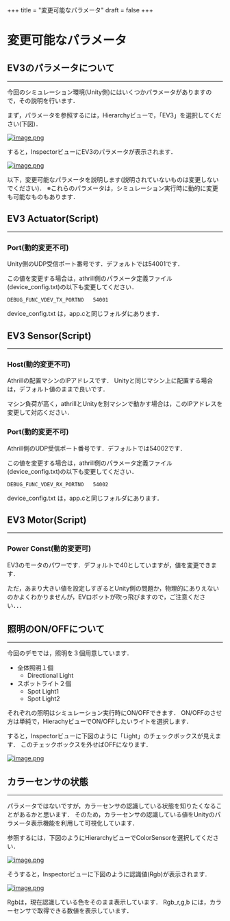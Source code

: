 +++
title = "変更可能なパラメータ"
draft = false
+++
# 変更可能なパラメータ



## EV3のパラメータについて

------

今回のシミュレーション環境(Unity側)にはいくつかパラメータがありますので，その説明を行います．

まず，パラメータを参照するには，Hierarchyビューで，「EV3」を選択してください(下図)．

[![image.png](https://qiita-user-contents.imgix.net/https%3A%2F%2Fqiita-image-store.s3.ap-northeast-1.amazonaws.com%2F0%2F244147%2F11a57fef-9e2d-e0a0-ef76-af5f71fc5d09.png?ixlib=rb-1.2.2&auto=format&gif-q=60&q=75&s=2fdf76b9af97446c26fe08b5e484d631)](https://qiita-user-contents.imgix.net/https%3A%2F%2Fqiita-image-store.s3.ap-northeast-1.amazonaws.com%2F0%2F244147%2F11a57fef-9e2d-e0a0-ef76-af5f71fc5d09.png?ixlib=rb-1.2.2&auto=format&gif-q=60&q=75&s=2fdf76b9af97446c26fe08b5e484d631)

すると，InspectorビューにEV3のパラメータが表示されます．

[![image.png](https://qiita-user-contents.imgix.net/https%3A%2F%2Fqiita-image-store.s3.ap-northeast-1.amazonaws.com%2F0%2F244147%2F835e61c2-0ec6-b955-3e32-01ba535a1860.png?ixlib=rb-1.2.2&auto=format&gif-q=60&q=75&s=34989dc74c297f1639308d77c4282ba6)](https://qiita-user-contents.imgix.net/https%3A%2F%2Fqiita-image-store.s3.ap-northeast-1.amazonaws.com%2F0%2F244147%2F835e61c2-0ec6-b955-3e32-01ba535a1860.png?ixlib=rb-1.2.2&auto=format&gif-q=60&q=75&s=34989dc74c297f1639308d77c4282ba6)

以下，変更可能なパラメータを説明します(説明されていないものは変更しないでください)．
※これらのパラメータは，シミュレーション実行時に動的に変更も可能なものもあります．



## EV3 Actuator(Script)

------

### Port(動的変更不可)

Unity側のUDP受信ポート番号です．デフォルトでは54001です．

この値を変更する場合は，athrill側のパラメータ定義ファイル(device_config.txt)の以下も変更してください．

```
DEBUG_FUNC_VDEV_TX_PORTNO   54001
```

device_config.txt は，app.cと同じフォルダにあります．



## EV3 Sensor(Script)

------

### Host(動的変更不可)

Athrillの配置マシンのIPアドレスです．
Unityと同じマシン上に配置する場合は，デフォルト値のままで良いです．

マシン負荷が高く，athrillとUnityを別マシンで動かす場合は，このIPアドレスを変更して対応ください．

### Port(動的変更不可)

Athrill側のUDP受信ポート番号です．デフォルトでは54002です．

この値を変更する場合は，athrill側のパラメータ定義ファイル(device_config.txt)の以下も変更してください．

```
DEBUG_FUNC_VDEV_RX_PORTNO   54002
```

device_config.txt は，app.cと同じフォルダにあります．



## EV3 Motor(Script)

------

### Power Const(動的変更可)

EV3のモータのパワーです．デフォルトで40としていますが，値を変更できます．

ただ，あまり大きい値を設定しすぎるとUnity側の問題か，物理的にありえないのかよくわかりませんが，EVロボットが吹っ飛びますので，ご注意ください．．．



## 照明のON/OFFについて

------

今回のデモでは，照明を３個用意しています．

- 全体照明１個
    - Directional Light
- スポットライト２個
    - Spot Light1
    - Spot Light2

それぞれの照明はシミュレーション実行時にON/OFFできます．
ON/OFFのさせ方は単純で，HierachyビューでON/OFFしたいライトを選択します．

すると，Inspectorビューに下図のように「Light」のチェックボックスが見えます．
このチェックボックスを外せばOFFになります．

[![image.png](https://qiita-user-contents.imgix.net/https%3A%2F%2Fqiita-image-store.s3.ap-northeast-1.amazonaws.com%2F0%2F244147%2Fd14a2c69-1a29-7e92-9281-db2f2c6dfeb0.png?ixlib=rb-1.2.2&auto=format&gif-q=60&q=75&s=6cce316ca8400bfc1fd70ee8d93784b5)](https://qiita-user-contents.imgix.net/https%3A%2F%2Fqiita-image-store.s3.ap-northeast-1.amazonaws.com%2F0%2F244147%2Fd14a2c69-1a29-7e92-9281-db2f2c6dfeb0.png?ixlib=rb-1.2.2&auto=format&gif-q=60&q=75&s=6cce316ca8400bfc1fd70ee8d93784b5)



## カラーセンサの状態

------

パラメータではないですが，カラーセンサの認識している状態を知りたくなることがあるかと思います．
そのため，カラーセンサの認識している値をUnityのパラメータ表示機能を利用して可視化しています．

参照するには，下図のようにHierarchyビューでColorSensorを選択してください．

[![image.png](https://qiita-user-contents.imgix.net/https%3A%2F%2Fqiita-image-store.s3.ap-northeast-1.amazonaws.com%2F0%2F244147%2Fb1a7d803-a262-07bb-d2e3-cfdc188ae9ab.png?ixlib=rb-1.2.2&auto=format&gif-q=60&q=75&s=435eebd6c23b9982645643c53f8dc4c1)](https://qiita-user-contents.imgix.net/https%3A%2F%2Fqiita-image-store.s3.ap-northeast-1.amazonaws.com%2F0%2F244147%2Fb1a7d803-a262-07bb-d2e3-cfdc188ae9ab.png?ixlib=rb-1.2.2&auto=format&gif-q=60&q=75&s=435eebd6c23b9982645643c53f8dc4c1)

そうすると，Inspectorビューに下図のように認識値(Rgb)が表示されます．

[![image.png](https://qiita-user-contents.imgix.net/https%3A%2F%2Fqiita-image-store.s3.ap-northeast-1.amazonaws.com%2F0%2F244147%2F487343b4-2303-046a-f819-42f058143bf7.png?ixlib=rb-1.2.2&auto=format&gif-q=60&q=75&s=17d4a51db5055db1f82b7a47bc56651c)](https://qiita-user-contents.imgix.net/https%3A%2F%2Fqiita-image-store.s3.ap-northeast-1.amazonaws.com%2F0%2F244147%2F487343b4-2303-046a-f819-42f058143bf7.png?ixlib=rb-1.2.2&auto=format&gif-q=60&q=75&s=17d4a51db5055db1f82b7a47bc56651c)

Rgbは，現在認識している色をそのまま表示しています．
Rgb_r,g,b には，カラーセンサで取得できる数値を表示しています．